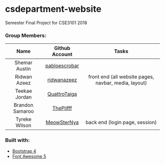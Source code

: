 # csdepartment-website
Semester Final Project for CSE3101 2018

### Group Members:<br/>
|       Name      |                    Github Account                   |                         Tasks                        |
|:---------------:|:---------------------------------------------------:|:----------------------------------------------------:|
| Shemar Austin   | [pabloescrobar ](https://github.com/pabloescrobar ) |                                                      |
| Ridwan Azeez    | [ridwanazeez ](https://github.com/ridwanazeez )     | front end (all website pages, navbar, media, layout) |
| Teekae Jordan   | [QuattroTaiga ](https://github.com/QuattroTaiga )   |                                                      |
| Brandon Samaroo | [ThePlifff ](https://github.com/ThePlifff )         |                                                      |
| Tyreke Wilson   | [MeowSterNya ](https://github.com/MeowSterNya )     | back end (login page, session)                       |

### Built with:
* [Bootstrap 4](https://getbootstrap.com/)
* [Font Awesome 5](https://fontawesome.com)
